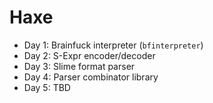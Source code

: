 # Haxe

- Day 1: Brainfuck interpreter (`bfinterpreter`)
- Day 2: S-Expr encoder/decoder
- Day 3: Slime format parser
- Day 4: Parser combinator library
- Day 5: TBD
